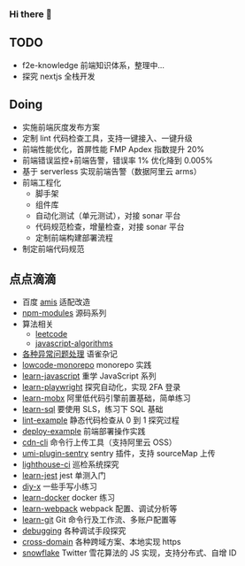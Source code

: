 ### Hi there 👋

<!--
**cloudyan/cloudyan** is a ✨ _special_ ✨ repository because its `README.md` (this file) appears on your GitHub profile.

Here are some ideas to get you started:

- 🔭 I’m currently working on ...
- 🌱 I’m currently learning ...
- 👯 I’m looking to collaborate on ...
- 🤔 I’m looking for help with ...
- 💬 Ask me about ...
- 📫 How to reach me: ...
- 😄 Pronouns: ...
- ⚡ Fun fact: ...
-->

<!-- <img src="https://github-readme-stats.vercel.app/api?username=cloudyan&show_icons=true" alt="logo" height="160" align="right" /> -->

## TODO

- f2e-knowledge 前端知识体系，整理中...
- 探究 nextjs 全栈开发

## Doing

- 实施前端灰度发布方案
- 定制 lint 代码检查工具，支持一键接入、一键升级
- 前端性能优化，首屏性能 FMP Apdex 指数提升 20%
- 前端错误监控+前端告警，错误率 1% 优化降到 0.005%
- 基于 serverless 实现前端告警（数据阿里云 arms）
- 前端工程化
  - 脚手架
  - 组件库
  - 自动化测试（单元测试），对接 sonar 平台
  - 代码规范检查，增量检查，对接 sonar 平台
  - 定制前端构建部署流程
- 制定前端代码规范

## 点点滴滴

- 百度 [amis](https://github.com/baidu/amis) 适配改造
- [npm-modules](https://github.com/cloudyan/npm-modules) 源码系列
- 算法相关
  - [leetcode](https://github.com/cloudyan/leetcode)
  - [javascript-algorithms](https://github.com/cloudyan/javascript-algorithms)
- [各种异常问题处理](https://www.yuque.com/cloudyan/faq) 语雀杂记
- [lowcode-monorepo](https://github.com/cloudyan/lowcode-monorepo/tree/dev) monorepo 实践
- [learn-javascript](https://github.com/cloudyan/learn-javascript) 重学 JavaScript 系列
- [learn-playwright](https://github.com/cloudyan/learn-playwright) 探究自动化，实现 2FA 登录
- [learn-mobx](https://github.com/cloudyan/learn-mobx) 阿里低代码引擎前置基础，简单练习
- [learn-sql](https://github.com/cloudyan/learn-sql) 要使用 SLS，练习下 SQL 基础
- [lint-example](https://github.com/cloudyan/lint-example) 静态代码检查从 0 到 1 探究过程
- [deploy-example](https://github.com/cloudyan/deploy-example) 前端部署操作实践
- [cdn-cli](https://github.com/cloudyan/cdn-cli/tree/feature/lib) 命令行上传工具（支持阿里云 OSS）
- [umi-plugin-sentry](https://github.com/cloudyan/umi-plugin-sentry) sentry 插件，支持 sourceMap 上传
- [lighthouse-ci](https://github.com/cloudyan/lighthouse-ci) 巡检系统探究
- [learn-jest](https://github.com/cloudyan/learn-jest) jest 单测入门
- [diy-x](https://github.com/cloudyan/diy-x) 一些手写小练习
- [learn-docker](https://github.com/cloudyan/learn-docker) docker 练习
- [learn-webpack](https://github.com/cloudyan/learn-webpack) webpack 配置、调试分析等
- [learn-git](https://github.com/cloudyan/learn-git/tree/master/docs) Git 命令行及工作流、多账户配置等
- [debugging](https://github.com/cloudyan/debugging) 各种调试手段探究
- [cross-domain](https://github.com/cloudyan/cross-domain) 各种跨域方案、本地实现 https
- [snowflake](https://github.com/cloudyan/snowflake) Twitter 雪花算法的 JS 实现，支持分布式、自增 ID
